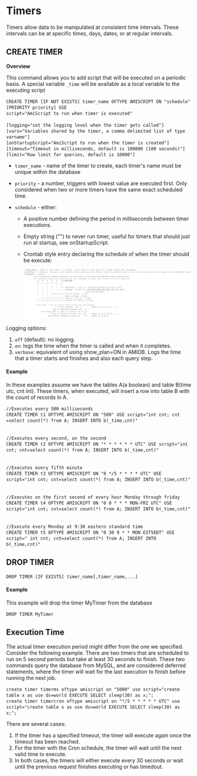 # Timers

Timers allow data to be manipulated at consistent time intervals. These intervals can be at specific times, days, dates, or at regular intervals.

## CREATE TIMER

**Overview**

This command allows you to add script that will be executed on a periodic basis. A special variable `_time` will be available as a local variable to the executing script

```amiscript
CREATE TIMER [IF NOT EXISTS] timer_name OFTYPE AMISCRIPT ON "schedule" [PRIORITY priority] USE
script="AmiScript to run when timer is executed"

[logging="set the logging level when the timer gets called"]
[vars="Variables shared by the timer, a comma delimited list of type varname"]
[onStartupScript="AmiScript to run when the timer is created"]
[timeout="Timeout in milliseconds, default is 100000 (100 seconds)"]
[limit="Row limit for queries, default is 10000"]
```

- `timer_name` - name of the timer to create,  each timer's name must be unique within the database
- `priority` - a number, triggers with lowest value are executed first. Only considered when two or more timers have the same exact scheduled time.
- `schedule` - either:

	- A positive number defining the period in milliseconds between timer executions.
	- Empty string ("") to never run timer, useful for timers that should just run at startup, see onStartupScript.
	- Crontab style entry declaring the schedule of when the timer should be execute:
	
		![](../resources/legacy_mediawiki/CreateTimerClause.Crontab2.jpg "CreateTimerClause.Crontab2.jpg")

Logging options:

1. `off` (default): no logging.
1. `on`: logs the time when the timer is called and when it completes.
1. `verbose`: equivalent of using show_plan=ON in AMIDB. Logs the time that a timer starts and finishes and also each query step.

#### Example

In these examples assume we have the tables A(a boolean) and table B(time utc, cnt int). These timers, when executed, will insert a row into table B with the count of records in A.

```amiscript
//Executes every 500 milliseconds
CREATE TIMER t1 OFTYPE AMISCRIPT ON "500" USE script="int cnt; cnt =select count(*) from A; INSERT INTO b(_time,cnt)"


//Executes every second, on the second
CREATE TIMER t2 OFTYPE AMISCRIPT ON "* * * * * * UTC" USE script="int cnt; cnt=select count(*) from A; INSERT INTO b(_time,cnt)"


//Executes every fifth minute
CREATE TIMER t3 OFTYPE AMISCRIPT ON "0 */5 * * * * UTC" USE script="int cnt; cnt=select count(*) from A; INSERT INTO b(_time,cnt)"


//Executes on the first second of every hour Monday through friday
CREATE TIMER t4 OFTYPE AMISCRIPT ON "0 0 * * * MON-FRI UTC" USE script="int cnt; cnt=select count(*) from A; INSERT INTO b(_time,cnt)"


//Execute every Monday at 9:30 eastern standard time
CREATE TIMER t5 OFTYPE AMISCRIPT ON "0 30 9 * * MON EST5EDT" USE script=" int cnt; cnt=select count(*) from A; INSERT INTO b(_time,cnt)"
```

## DROP TIMER

```amiscript
DROP TIMER [IF EXISTS] timer_name[,timer_name,...]
```

#### Example

This example will drop the timer MyTimer from the database

```amiscript
DROP TIMER MyTimer
```

## Execution Time

The actual timer execution period might differ from the one we specified. Consider the following example. There are two timers that are scheduled to run on 5 second periods but take at least 30 seconds to finish. These two commands query the database from MySQL, and are considered deferred statements, where the timer will wait for the last execution to finish before running the next job.  

``` amiscript
create timer timerms oftype amiscript on "5000" use script="create table x as use ds=world EXECUTE SELECT sleep(30) as x;";
create timer timercron oftype amiscript on "*/5 * * * * * UTC" use script="create table x as use ds=world EXECUTE SELECT sleep(30) as x;";
```

There are several cases:

1. If the timer has a specified timeout, the timer will execute again once the timeout has been reached.  
1. For the timer with the Cron schedule, the timer will wait until the next valid time to execute.  
1. In both cases, the timers will either execute every 30 seconds or wait until the previous request finishes executing or has timedout.  


